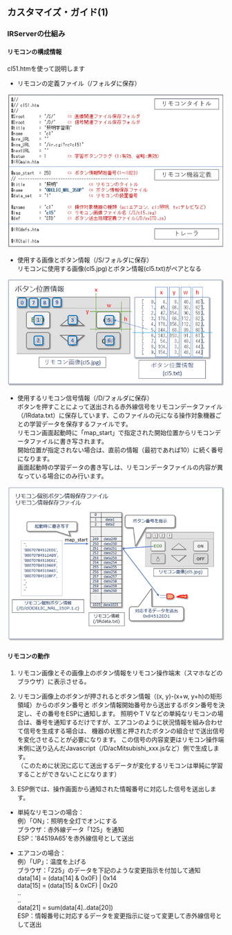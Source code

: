 ## カスタマイズ・ガイド(1)
### IRServerの仕組み
#### リモコンの構成情報</br>
cl51.htmを使って説明します

- リモコンの定義ファイル（/フォルダに保存）

![](/DOC/cl51htm.png)

- 使用する画像とボタン情報（/S/フォルダに保存）</br>
リモコンに使用する画像(cl5.jpg)とボタン情報(cl5.txt)がペアとなる

![](/DOC/cl5btn.png)

- 使用するリモコン信号情報（/D/フォルダに保存）</br>
ボタンを押すことによって送出される赤外線信号をリモコンデータファイル（/IRdata.txt）に保存しています、このファイルの元になる操作対象機器ごとの学習データを保存するファイルです。</br>
リモコン画面起動時に「map\_start」で指定された開始位置からリモコンデータファイルに書き写されます。</br>
開始位置が指定されない場合は、直前の情報（最初であれば10）に続く番号になります。</br>
画面起動時の学習データの書き写しは、リモコンデータファイルの内容が異なっている場合にのみ行います。

![](/DOC/IRdatatxt.png)

#### リモコンの動作
1. リモコン画像とその画像上のボタン情報をリモコン操作端末（スマホなどのブラウザ）に表示させる。
2. リモコン画像上のボタンが押されるとボタン情報（(x, y)-(x+w, y+h)の矩形領域）からのボタン番号と
ボタン情報開始番号から送出するボタン番号を決定し、その番号をESPに通知します。
照明やＴＶなどの単純なリモコンの場合は、番号を通知するだけですが、エアコンのように状況情報を組み合わせて信号を生成する場合は、
機器の状態と押されたボタンの組合せで送出信号を変化させることが必要になります。
この信号の内容変更はリモコン操作端末側に送り込んだJavascript（/D/acMitsubishi\_xxx.jsなど）側で生成します。</br>
（このために状況に応じて送出するデータが変化するリモコンは単純に学習することができないことになります）

3. ESP側では、操作画面から通知された情報番号に対応した信号を送出します。
- 単純なリモコンの場合：</br>
例）「ON」：照明を全灯でオンにする</br>
ブラウザ：赤外線データ「125」を通知</br>
ESP：'84519A65'を赤外線信号として送出</br>

- エアコンの場合：</br>
例）「UP」：温度を上げる</br>
ブラウザ：「225」のデータを下記のような変更指示を付加して通知</br>
  data[14] = (data[14] & 0x0F) | 0x14</br>
  data[15] = (data[15] & 0xCF) | 0x20</br>
   ..</br>
   ..</br>
  data[21] = sum(data[4]..data[20])</br>
ESP：情報番号に対応するデータを変更指示に従って変更して赤外線信号として送出
